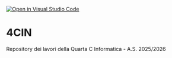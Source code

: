 [![Open in Visual Studio Code](https://classroom.github.com/assets/open-in-vscode-2e0aaae1b6195c2367325f4f02e2d04e9abb55f0b24a779b69b11b9e10269abc.svg)](https://classroom.github.com/online_ide?assignment_repo_id=21266669&assignment_repo_type=AssignmentRepo)
# 4CIN
Repository dei lavori della Quarta C Informatica - A.S. 2025/2026
